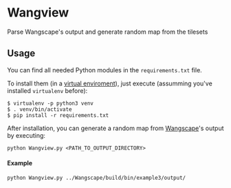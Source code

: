 # Wangview
Parse Wangscape's output and generate random map from the tilesets

## Usage

You can find all needed Python modules in the `requirements.txt` file.

To install them (in a [virtual enviroment](https://virtualenv.pypa.io/en/stable/)),
just execute (assumming you've installed `virtualenv` before):

```shell
$ virtualenv -p python3 venv
$ . venv/bin/activate
$ pip install -r requirements.txt
```

After installation, you can generate a random map from [Wangscape](https://github.com/Wangscape/Wangscape)'s output
by executing:

```shell
python Wangview.py <PATH_TO_OUTPUT_DIRECTORY>
```

#### Example
```shell
python Wangview.py ../Wangscape/build/bin/example3/output/
```
